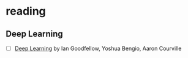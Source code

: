 # reading

## Deep Learning
- [ ] [Deep Learning](http://www.deeplearningbook.org) by Ian Goodfellow,‎ Yoshua Bengio,‎ Aaron Courville